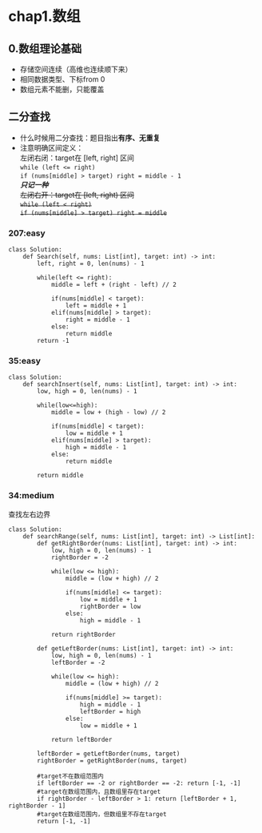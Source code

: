# chap1.数组

## 0.数组理论基础
* 存储空间连续（高维也连续顺下来）
* 相同数据类型、下标from 0
* 数组元素不能删，只能覆盖

## 二分查找
* 什么时候用二分查找：题目指出**有序、无重复**
* 注意明确区间定义：<br>
    左闭右闭：target在 [left, right] 区间<br>
    `while (left <= right)`<br> 
    `if (nums[middle] > target) right = middle - 1`<br>
    ***只记一种***<br>
    ~~左闭右开：target在 [left, right) 区间<br>
    `while (left < right)`<br> 
    `if (nums[middle] > target) right = middle`<br>~~

### **207:easy**    
```
class Solution:
    def Search(self, nums: List[int], target: int) -> int:
        left, right = 0, len(nums) - 1

        while(left <= right):
            middle = left + (right - left) // 2

            if(nums[middle] < target):
                left = middle + 1
            elif(nums[middle] > target):
                right = middle - 1
            else:
                return middle
        return -1
```
### **35:easy** 
```
class Solution:
    def searchInsert(self, nums: List[int], target: int) -> int:
        low, high = 0, len(nums) - 1
        
        while(low<=high):
            middle = low + (high - low) // 2

            if(nums[middle] < target):
                low = middle + 1
            elif(nums[middle] > target):
                high = middle - 1
            else:
                return middle
        
        return middle
```
### **34:medium** 
查找左右边界
```
class Solution:
    def searchRange(self, nums: List[int], target: int) -> List[int]:
        def getRightBorder(nums: List[int], target: int) -> int:
            low, high = 0, len(nums) - 1
            rightBorder = -2

            while(low <= high):
                middle = (low + high) // 2

                if(nums[middle] <= target):
                    low = middle + 1
                    rightBorder = low
                else:
                    high = middle - 1

            return rightBorder
        
        def getLeftBorder(nums: List[int], target: int) -> int:
            low, high = 0, len(nums) - 1
            leftBorder = -2

            while(low <= high):
                middle = (low + high) // 2

                if(nums[middle] >= target):
                    high = middle - 1
                    leftBorder = high
                else:
                    low = middle + 1

            return leftBorder

        leftBorder = getLeftBorder(nums, target)
        rightBorder = getRightBorder(nums, target)

        #target不在数组范围内
        if leftBorder == -2 or rightBorder == -2: return [-1, -1]
        #target在数组范围内，且数组里存在target
        if rightBorder - leftBorder > 1: return [leftBorder + 1, rightBorder - 1]
        #target在数组范围内，但数组里不存在target
        return [-1, -1]

```
